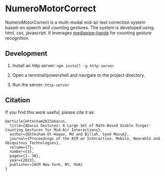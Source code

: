 # NumeroMotorCorrect
NumeroMotorCorrect is a multi-modal mid-air text correction system based-on speech and counting gestures. The system is developed using html, css, javascript. It leverages [mediapipe-hands](https://ai.google.dev/edge/mediapipe/solutions/vision/hand_landmarker/web_js "Title") for counting gesture recognition.

## Development
1. Install an http server: `npm install -g http-server`

2. Open a terminal/powershell and navigate to the project directory.

3. Run the server: `http-server`

## Citation
If you find this work useful, please cite it as:
```
@article{ehtesham2023abacus,
  title={Abacus Gestures: A Large Set of Math-Based Usable Finger-Counting Gestures for Mid-Air Interactions},
  author={Ehtesham-Ul-Haque, Md and Billah, Syed Masum},
  journal={Proceedings of the ACM on Interactive, Mobile, Wearable and Ubiquitous Technologies},
  volume={7},
  number={3},
  pages={1--30},
  year={2023},
  publisher={ACM New York, NY, USA}
}
```